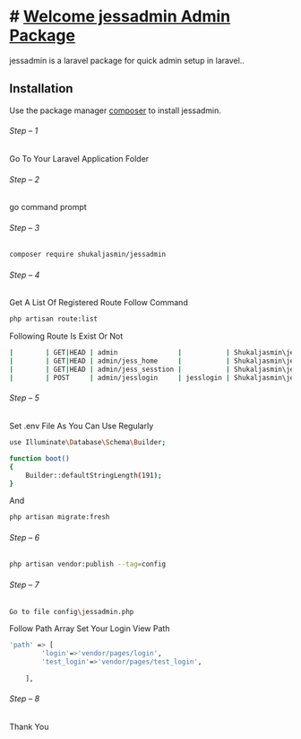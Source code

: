 # # [Welcome jessadmin Admin Package](https://github.com/shukaljasmin/jessadmin)
jessadmin is a laravel package for quick admin setup in laravel..
## Installation
Use the package manager [composer](https://getcomposer.org/) to install jessadmin.
###### Step – 1
Go To Your Laravel Application Folder
###### Step – 2
go command prompt
###### Step – 3
```bash
composer require shukaljasmin/jessadmin
```
###### Step – 4
Get A List Of Registered Route Follow Command
```bash
php artisan route:list
```
Following Route Is Exist Or Not
```bash
|        | GET|HEAD | admin               |           | Shukaljasmin\jessadmin\Controllers\JessadminController@index       | web            |        
|        | GET|HEAD | admin/jess_home     |           | Shukaljasmin\jessadmin\Controllers\JessadminController@home        | web,AdminCheck |        
|        | GET|HEAD | admin/jess_sesstion |           | Shukaljasmin\jessadmin\Controllers\JessAdminSessionController@show | web            |        
|        | POST     | admin/jesslogin     | jesslogin | Shukaljasmin\jessadmin\Controllers\JessadminController@admin_login | web            |        
```
###### Step – 5
Set .env File As You Can Use Regularly

```bash
use Illuminate\Database\Schema\Builder;

function boot()
{
    Builder::defaultStringLength(191);
}
```
And 
```bash
php artisan migrate:fresh
```

###### Step – 6

```bash
php artisan vendor:publish --tag=config
```

###### Step – 7
```bash
Go to file config\jessadmin.php
```
Follow Path Array Set Your Login View Path 
```bash
'path' => [
        'login'=>'vendor/pages/login',
        'test_login'=>'vendor/pages/test_login',
        
    ],
```
###### Step – 8
Thank You
